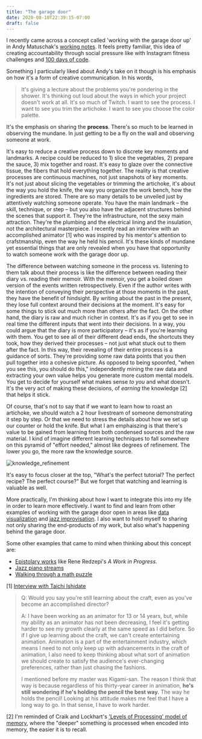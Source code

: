 ```yaml
---
title: "The garage door"
date: 2020-08-10T22:39:15-07:00
draft: false
---
```


I recently came across a concept called 'working with the garage door up' in Andy Matuschak's [working notes](https://notes.andymatuschak.org/z21cgR9K3UcQ5a7yPsj2RUim3oM2TzdBByZu). It feels pretty familiar, this idea of creating accountability through social pressure like with Instagram fitness challenges and [100 days of code](https://www.100daysofcode.com/).



Something I particularly liked about Andy's take on it though is his emphasis on how it's a form of creative communication. In his words,

> It's giving a lecture about the problems you're pondering in the shower. It's thinking out loud about the ways in which your project doesn't work at all. It's so much of Twitch. I want to see the process. I want to see you trim the artichoke. I want to see you choose the color palette.

It's the emphasis on sharing the **process**. There's so much to be learned in observing the mundane. In just getting to be a fly on the wall and observing someone at work.



It's easy to reduce a creative process down to discrete key moments and landmarks. A recipe could be reduced to 1) slice the vegetables, 2) prepare the sauce, 3) mix together and roast. It's easy to glaze over the connective tissue, the fibers that hold everything together. The reality is that creative processes are continuous machines, not just snapshots of key moments. It's not just about slicing the vegetables or trimming the artichoke, it's about the way you hold the knife, the way you organize the work bench, how the ingredients are stored. There are so many details to be unveiled just by attentively watching someone operate. You have the main landmark – the skill, technique, or step – but you also have the adjacent structures behind the scenes that support it. They're the infrastructure, not the sexy main attraction. They're the plumbing and the electrical lining and the insulation, not the architectural masterpiece. I recently read an interview with an accomplished animator [1] who was inspired by his mentor's attention to crafstmanship, even the way he held his pencil. It's these kinds of mundane yet essential things that are only revealed when you have that opportunity to watch someone work with the garage door up.



The difference between watching someone in the process vs. listening to them talk about their process is like the difference between reading their diary vs. reading their memoir. With the memoir, you get a boiled down version of the events written retrospectively. Even if the author writes with the intention of conveying their perspective at those moments in the past, they have the benefit of hindsight. By writing about the past in the present, they lose full context around their decisions at the moment. It's easy for some things to stick out much more than others after the fact. On the other hand, the diary is raw and much richer in context. It's as if you get to see in real time the different inputs that went into their decisions. In a way, you could argue that the diary is more participatory – it's as if you're learning with them. You get to see all of their different dead ends, the shortcuts they took, how they derived their processes – not just what stuck out to them after the fact. In this way, their revealing of their entire process is a guidance of sorts. They're providing some raw data points that you then pull together into a cohesive picture. As opposed to being spoonfed, "when you see this, you should do this," independently mining the raw data and extracting your own value helps you generate more custom mental models. You get to decide for yourself what makes sense *to you* and what doesn't. It's the very act of making these decisions, of *earning* the knowledge [2] that helps it stick.



Of course, that's not to say that if we want to learn how to roast an artichoke, we should watch a 2 hour livestream of someone demonstrating it step by step. Or that we need to stress the details about how we set up our counter or hold the knife. But what I am emphaiszing is that there's value to be gained from learning from both condensed sources and the raw material. I kind of imagine different learning techniques to fall somewhere on this pyramid of "effort needed," almost like degrees of refinement. The lower you go, the more raw the knowledge source.

![knowledge_refinement](/images/knowledge_refinement_pyramid.png)

It's easy to focus closer at the top, "What's the perfect tutorial? The perfect recipe? The perfect course?" But we forget that watching and learning is valuable as well.


More practically, I'm thinking about how I want to integrate this into my life in order to learn more effectively. I want to find and learn from other examples of working with the garage door open in areas like [data visualization](https://www.youtube.com/user/sxywu) and [jazz improvisation](https://www.youtube.com/watch?v=lWRJKe7K0LE&list=PLIHculvWp71pZbB2EoKHzFlreq-LTnr6t). I also want to hold myself to sharing not only sharing the end-products of my work, but also what's happening behind the garage door.


Some other examples that came to mind when thinking about this concept are:

- [Epistolary works](https://en.wikipedia.org/wiki/Epistolary_novel) like Rene Redzepi's *A Work in Progress*.
- [Jazz piano streams](https://www.youtube.com/playlist?list=PLbwUoBeqEqhw9KBZZen8ZnI7bnCCS_imY)
- [Walking through a math puzzle](https://www.youtube.com/watch?v=as7Gkm7Y7h4)



[1] [Interview with Taichi Ishidate](https://www.animenewsnetwork.com/feature/2016-08-31/interview-kyoto-animation-taichi-ishidate/.102999)

>  Q: Would you say you're still learning about the craft, even as you've become an accomplished director?
>
> A: I have been working as an animator for 13 or 14 years, but, while my ability as an animator has not been decreasing, I feel it's getting harder to see my growth clearly at the same speed as I did before. So if I give up learning about the craft, we can't create entertaining animation. Animation is a part of the entertainment industry, which means I need to not only keep up with advancements in the craft of animation, I also need to keep thinking about what sort of animation we should create to satisfy the audience's ever-changing preferences, rather than just chasing the fashions.
>
> I mentioned before my master was Kigami-san. The reason I think that way is because regardless of his thirty-year career in animation, **he's still wondering if he's holding the pencil the best way.** The way he holds the pencil! Looking at his attitude makes me feel that I have a long way to go. In that sense, I have to work harder.

[2] I'm reminded of Craik and Lockhart's ['Levels of Processing' model of memory](https://www.simplypsychology.org/levelsofprocessing.html), where the "deeper" something is processed when encoded into memory, the easier it is to recall.
